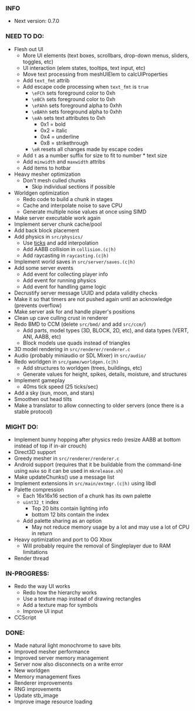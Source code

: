 ### INFO
- Next version: 0.7.0

### NEED TO DO:
- Flesh out UI
    - More UI elements (text boxes, scrollbars, drop-down menus, sliders, toggles, etc)
    - UI interaction (elem states, tooltips, text input, etc)
    - Move text processing from meshUIElem to calcUIProperties
    - Add `text_fmt` attrib
    - Add escape code processing when `text_fmt` is `true`
        - `\eFCh` sets foreground color to 0xh
        - `\eBCh` sets foreground color to 0xh
        - `\eFAhh` sets foreground alpha to 0xhh
        - `\eBAhh` sets foreground alpha to 0xhh
        - `\eAh` sets text attributes to 0xh
            - 0x1 = bold
            - 0x2 = italic
            - 0x4 = underline
            - 0x8 = strikethrough
        - `\eR` resets all changes made by escape codes
    - Add `t` as a number suffix for size to fit to number \* text size
    - Add `minwidth` and `maxwidth` attribs
    - Add items to hotbar
- Heavy mesher optimization
    - Don't mesh culled chunks
        - Skip individual sections if possible
- Worldgen optimization
    - Redo code to build a chunk in stages
    - Cache and interpolate noise to save CPU
    - Generate multiple noise values at once using SIMD
- Make server executable work again
- Implement server chunk cache/pool
- Add back block placement
- Add physics in `src/physics/`
    - Use [ticks](https://gafferongames.com/post/fix_your_timestep/) and add interpolation
    - Add AABB collision in `collision.(c|h)`
    - Add raycasting in `raycasting.(c|h)`
- Implement world saves in `src/server/saves.(c|h)`
- Add some server events
    - Add event for collecting player info
    - Add event for running physics
    - Add event for handling game logic
- Decrustify server message UUID and pdata validity checks
- Make it so that timers are not pushed again until an acknowledge (prevents overflow)
- Make server ask for and handle player's positions
- Clean up cave culling crust in renderer
- Redo BMD to CCM (delete `src/bmd/` and add `src/ccm/`)
    - Add parts, model types (3D, BLOCK, 2D, etc), and data types (VERT, ANI, AABB, etc)
    - Block models use quads instead of triangles
- 3D model rendering in `src/renderer/renderer.c`
- Audio (probably miniaudio or SDL Mixer) in `src/audio/`
- Redo worldgen in `src/game/worldgen.(c|h)`
    - Add structures to worldgen (trees, buildings, etc)
    - Generate values for height, spikes, details, moisture, and structures
- Implement gameplay
    - 40ms tick speed (25 ticks/sec)
- Add a sky (sun, moon, and stars)
- Smoothen out head tilts
- Make a translator to allow connecting to older servers (once there is a stable protocol)

### MIGHT DO:
- Implement bunny hopping after physics redo (resize AABB at bottom instead of top if in-air crouch)
- Direct3D support
- Greedy mesher in `src/renderer/renderer.c`
- Android support (requires that it be buildable from the command-line using `make` so it can be used in `mkrelease.sh`)
- Make updateChunks() use a message list
- Implement extensions in `src/main/extmgr.(c|h)` using libdl
- Palette compression
    - Each 16x16x16 section of a chunk has its own palette
    - `uint32_t` index
        - Top 20 bits contain lighting info
        - bottom 12 bits contain the index
    - Add palette sharing as an option
        - May not reduce memory usage by a lot and may use a lot of CPU in return
- Heavy optimization and port to OG Xbox
    - Will probably require the removal of Singleplayer due to RAM limitations
- Render thread

### IN-PROGRESS:
- Redo the way UI works
    - Redo how the hierarchy works
    - Use a texture map instead of drawing rectangles
    - Add a texture map for symbols
    - Improve UI input
- CCScript

### DONE:
- Made natural light monochrome to save bits
- Improved mesher performance
- Improved server memory management
- Server now also disconnects on a write error
- New worldgen
- Memory management fixes
- Renderer improvements
- RNG improvements
- Update stb_image
- Improve image resource loading
